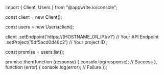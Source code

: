 import { Client, Users } from "@appwrite.io/console";

const client = new Client();

const users = new Users(client);

client
    .setEndpoint('https://[HOSTNAME_OR_IP]/v1') // Your API Endpoint
    .setProject('5df5acd0d48c2') // Your project ID
;

const promise = users.list();

promise.then(function (response) {
    console.log(response); // Success
}, function (error) {
    console.log(error); // Failure
});